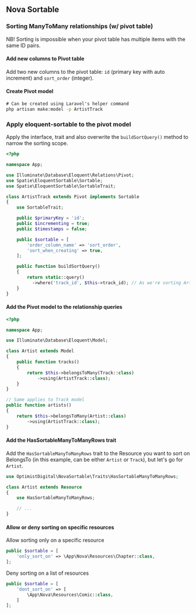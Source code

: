 ## Nova Sortable

### Sorting ManyToMany relationships (w/ pivot table)

NB! Sorting is impossible when your pivot table has multiple items with the same ID pairs.

#### Add new columns to Pivot table

Add two new columns to the pivot table: `id` (primary key with auto increment) and `sort_order` (integer).

#### Create Pivot model

```cmd
# Can be created using Laravel's helper command
php artisan make:model -p ArtistTrack
```

### Apply eloquent-sortable to the pivot model

Apply the interface, trait and also overwrite the `buildSortQuery()` method to narrow the sorting scope.

```php
<?php

namespace App;

use Illuminate\Database\Eloquent\Relations\Pivot;
use Spatie\EloquentSortable\Sortable;
use Spatie\EloquentSortable\SortableTrait;

class ArtistTrack extends Pivot implements Sortable
{
    use SortableTrait;

    public $primaryKey = 'id';
    public $incrementing = true;
    public $timestamps = false;

    public $sortable = [
        'order_column_name' => 'sort_order',
        'sort_when_creating' => true,
    ];

    public function buildSortQuery()
    {
        return static::query()
          ->where('track_id', $this->track_id); // As we're sorting Artists belonging to a Track, we're setting this to filter using track_id
    }
}
```

#### Add the Pivot model to the relationship queries

```php
<?php

namespace App;

use Illuminate\Database\Eloquent\Model;

class Artist extends Model
{
    public function tracks()
    {
        return $this->belongsToMany(Track::class)
            ->using(ArtistTrack::class);
    }
}
```

```php
// Same applies to Track model
public function artists()
{
    return $this->belongsToMany(Artist::class)
        ->using(ArtistTrack::class);
}
```

#### Add the HasSortableManyToManyRows trait

Add the `HasSortableManyToManyRows` trait to the Resource you want to sort on BelongsTo (in this example, can be either `Artist` or `Track`), but let's go for `Artist`.

```php
use OptimistDigital\NovaSortable\Traits\HasSortableManyToManyRows;

class Artist extends Resource
{
    use HasSortableManyToManyRows;

    // ...
}
```

#### Allow or deny sorting on specific resources

Allow sorting only on a specific resource

```php
public $sortable = [
    'only_sort_on' => \App\Nova\Resources\Chapter::class,
];
```

Deny sorting on a list of resources

```php
public $sortable = [
    'dont_sort_on' => [
        \App\Nova\Resources\Comic::class,
    ]
];
```
